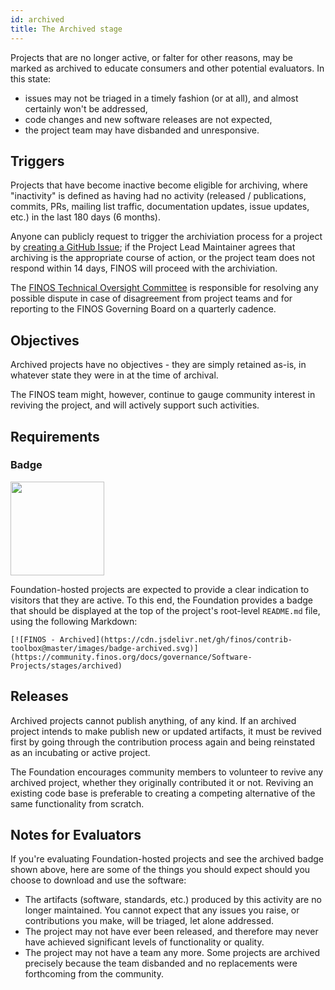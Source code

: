 ```yaml
---
id: archived
title: The Archived stage
---
```


Projects that are no longer active, or falter for other reasons, may be marked as archived to educate consumers and other potential evaluators.  In this state:
- issues may not be triaged in a timely fashion (or at all), and almost certainly won't be addressed,
- code changes and new software releases are not expected,
- the project team may have disbanded and unresponsive.

## Triggers
Projects that have become inactive become eligible for archiving, where "inactivity" is defined as having had no activity (released / publications, commits, PRs, mailing list traffic, documentation updates, issue updates, etc.) in the last 180 days (6 months).

Anyone can publicly request to trigger the archiviation process for a project by [creating a GitHub Issue](https://github.com/finos/community/issues/new?template=Project-Archiviation.md); if the Project Lead Maintainer agrees that archiving is the appropriate course of action, or the project team  does not respond within 14 days, FINOS will proceed with the archiviation.

The [FINOS Technical Oversight Committee](https://github.com/finos/technical-oversight-committee) is responsible for resolving any possible dispute in case of disagreement from project teams and for reporting to the FINOS Governing Board on a quarterly cadence.

## Objectives
Archived projects have no objectives - they are simply retained as-is, in whatever state they were in at the time of archival.

The FINOS team might, however, continue to gauge community interest in reviving the project, and will actively support such activities.

## Requirements

### Badge

<img src="https://raw.githubusercontent.com/finos/contrib-toolbox/master/images/badge-archived.png" width="150"/>

Foundation-hosted projects are expected to provide a clear indication to visitors that they are active. To this end, the Foundation provides a badge that should be displayed at the top of the project's root-level `README.md` file, using the following Markdown:

```
[![FINOS - Archived](https://cdn.jsdelivr.net/gh/finos/contrib-toolbox@master/images/badge-archived.svg)](https://community.finos.org/docs/governance/Software-Projects/stages/archived)
```

## Releases
Archived projects cannot publish anything, of any kind.  If an archived project intends to make publish new or updated artifacts, it must be revived first by going through the contribution process again and being reinstated as an incubating or active project.

The Foundation encourages community members to volunteer to revive any archived project, whether they originally contributed it or not. Reviving an existing code base is preferable to creating a competing alternative of the same functionality from scratch.

## Notes for Evaluators
If you're evaluating Foundation-hosted projects and see the archived badge shown above, here are some of the things you should expect should you choose to download and use the software:

- The artifacts (software, standards, etc.) produced by this activity are no longer maintained.  You cannot expect that any issues you raise, or contributions you make, will be triaged, let alone addressed.
- The project may not have ever been released, and therefore may never have achieved significant levels of functionality or quality.
- The project may not have a team any more. Some projects are archived precisely because the team disbanded and no replacements were forthcoming from the community.
